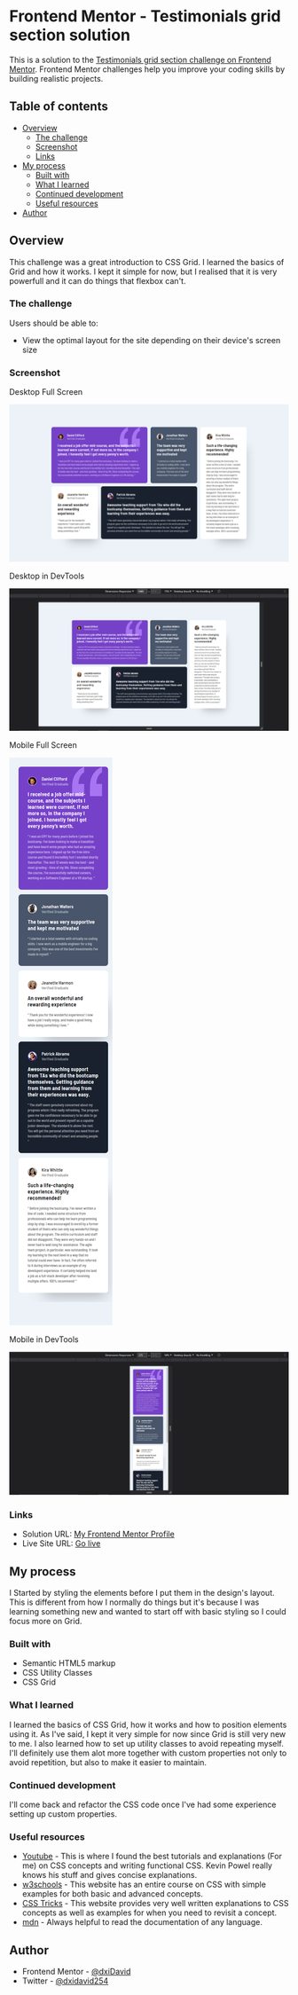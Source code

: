 # Frontend Mentor - Testimonials grid section solution

This is a solution to the [Testimonials grid section challenge on Frontend Mentor](https://www.frontendmentor.io/challenges/testimonials-grid-section-Nnw6J7Un7). Frontend Mentor challenges help you improve your coding skills by building realistic projects. 

## Table of contents

- [Overview](#overview)
  - [The challenge](#the-challenge)
  - [Screenshot](#screenshot)
  - [Links](#links)
- [My process](#my-process)
  - [Built with](#built-with)
  - [What I learned](#what-i-learned)
  - [Continued development](#continued-development)
  - [Useful resources](#useful-resources)
- [Author](#author)



## Overview

This challenge was a great introduction to CSS Grid. I learned the basics of Grid and how it works. I kept it simple for now, but I realised that it is very powerfull and it can do things that flexbox can't.

### The challenge

Users should be able to:

- View the optimal layout for the site depending on their device's screen size

### Screenshot

Desktop Full Screen

![](./images/desktop.png)

Desktop in DevTools

![](./images/desktop%20dev%20tools.png)

Mobile Full Screen

![](./images/mobile.png)

Mobile in DevTools

![](./images/mobile%20dev%20tools.png)


### Links

- Solution URL: [My Frontend Mentor Profile](https://www.frontendmentor.io/profile/dxiDavid)
- Live Site URL: [Go live](https://testimonial-grid-challenge.pages.dev/)

## My process

I Started by styling the elements before I put them in the design's layout. This is different from how I normally do things but it's because I was learning something new and wanted to start off with basic styling so I could focus more on Grid.

### Built with

- Semantic HTML5 markup
- CSS Utility Classes
- CSS Grid


### What I learned

I learned the basics of CSS Grid, how it works and how to position elements using it. As I've said, I kept it very simple for now since Grid is still very new to me. I also learned how to set up utility classes to avoid repeating myself. I'll definitely use them alot more together with custom properties not only to avoid repetition, but also to make it easier to maintain. 


### Continued development

I'll come back and refactor the CSS code once I've had some experience setting up custom properties.

### Useful resources

- [Youtube](https://www.youtube.com/@KevinPowell) - This is where I found the best tutorials and explanations (For me) on CSS concepts and      writing functional CSS. Kevin Powel really knows his stuff and gives concise explanations.
- [w3schools](https://w3schools.com) - This website has an entire course on CSS with simple examples for both basic and advanced concepts.
- [CSS Tricks](https://css-tricks.com/) - This website provides very well written explanations to CSS concepts as well as examples for when you need to revisit a concept.
- [mdn](https://developer.mozilla.org/en-US/) - Always helpful to read the documentation of any language.

## Author

- Frontend Mentor - [@dxiDavid](https://www.frontendmentor.io/profile/dxiDavid)
- Twitter - [@dxidavid254](https://www.twitter.com/dxidavid254)
